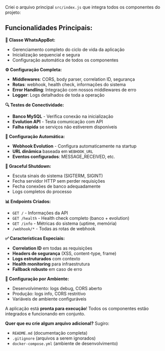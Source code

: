 Criei o arquivo principal `src/index.js` que integra todos os componentes do projeto:

## **Funcionalidades Principais:**

**🚀 Classe WhatsAppBot:**
- Gerenciamento completo do ciclo de vida da aplicação
- Inicialização sequencial e segura
- Configuração automática de todos os componentes

**⚙️ Configuração Completa:**
- **Middlewares**: CORS, body parser, correlation ID, segurança
- **Rotas**: webhook, health check, informações do sistema
- **Error Handling**: Integração com nossos middlewares de erro
- **Logger**: Logs detalhados de toda a operação

**🔍 Testes de Conectividade:**
- **Banco MySQL** - Verifica conexão na inicialização
- **Evolution API** - Testa comunicação com API
- **Falha rápida** se serviços não estiverem disponíveis

**🔗 Configuração Automática:**
- **Webhook Evolution** - Configura automaticamente na startup
- **URL dinâmica** baseada em `WEBHOOK_URL`
- **Eventos configurados**: MESSAGE_RECEIVED, etc.

**🛑 Graceful Shutdown:**
- Escuta sinais do sistema (SIGTERM, SIGINT)
- Fecha servidor HTTP sem perder requisições
- Fecha conexões de banco adequadamente
- Logs completos do processo

**📊 Endpoints Criados:**
- `GET /` - Informações da API
- `GET /health` - Health check completo (banco + evolution)
- `GET /info` - Métricas do sistema (uptime, memória)
- `/webhook/*` - Todas as rotas de webhook

**✅ Características Especiais:**
- **Correlation ID** em todas as requisições
- **Headers de segurança** (XSS, content-type, frame)
- **Logs estruturados** com contexto
- **Health monitoring** para infraestrutura
- **Fallback robusto** em caso de erro

**🔧 Configuração por Ambiente:**
- Desenvolvimento: logs debug, CORS aberto
- Produção: logs info, CORS restritivo
- Variáveis de ambiente configuráveis

A aplicação está **pronta para execução**! Todos os componentes estão integrados e funcionando em conjunto. 

**Quer que eu crie algum arquivo adicional?** Sugiro:
- `README.md` (documentação completa)
- `.gitignore` (arquivos a serem ignorados)
- `docker-compose.yml` (ambiente de desenvolvimento)